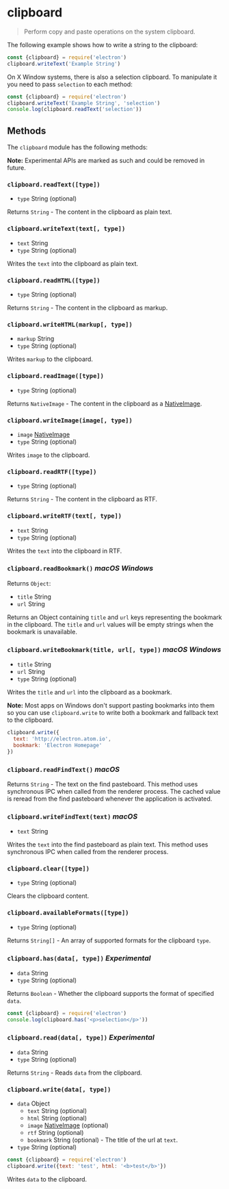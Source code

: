 # clipboard

> Perform copy and paste operations on the system clipboard.

The following example shows how to write a string to the clipboard:

```javascript
const {clipboard} = require('electron')
clipboard.writeText('Example String')
```

On X Window systems, there is also a selection clipboard. To manipulate it
you need to pass `selection` to each method:

```javascript
const {clipboard} = require('electron')
clipboard.writeText('Example String', 'selection')
console.log(clipboard.readText('selection'))
```

## Methods

The `clipboard` module has the following methods:

**Note:** Experimental APIs are marked as such and could be removed in future.

### `clipboard.readText([type])`

* `type` String (optional)

Returns `String` - The content in the clipboard as plain text.

### `clipboard.writeText(text[, type])`

* `text` String
* `type` String (optional)

Writes the `text` into the clipboard as plain text.

### `clipboard.readHTML([type])`

* `type` String (optional)

Returns `String` - The content in the clipboard as markup.

### `clipboard.writeHTML(markup[, type])`

* `markup` String
* `type` String (optional)

Writes `markup` to the clipboard.

### `clipboard.readImage([type])`

* `type` String (optional)

Returns `NativeImage` - The content in the clipboard as a [NativeImage](native-image.md).

### `clipboard.writeImage(image[, type])`

* `image` [NativeImage](native-image.md)
* `type` String (optional)

Writes `image` to the clipboard.

### `clipboard.readRTF([type])`

* `type` String (optional)

Returns `String` - The content in the clipboard as RTF.

### `clipboard.writeRTF(text[, type])`

* `text` String
* `type` String (optional)

Writes the `text` into the clipboard in RTF.

### `clipboard.readBookmark()` _macOS_ _Windows_

Returns `Object`:

* `title` String
* `url` String

Returns an Object containing `title` and `url` keys representing the bookmark in
the clipboard. The `title` and `url` values will be empty strings when the
bookmark is unavailable.

### `clipboard.writeBookmark(title, url[, type])` _macOS_ _Windows_

* `title` String
* `url` String
* `type` String (optional)

Writes the `title` and `url` into the clipboard as a bookmark.

**Note:** Most apps on Windows don't support pasting bookmarks into them so
you can use `clipboard.write` to write both a bookmark and fallback text to the
clipboard.

```js
clipboard.write({
  text: 'http://electron.atom.io',
  bookmark: 'Electron Homepage'
})
```

### `clipboard.readFindText()` _macOS_

Returns `String` - The text on the find pasteboard. This method uses synchronous
IPC when called from the renderer process. The cached value is reread from the
find pasteboard whenever the application is activated.

### `clipboard.writeFindText(text)` _macOS_

* `text` String

Writes the `text` into the find pasteboard as plain text. This method uses
synchronous IPC when called from the renderer process.

### `clipboard.clear([type])`

* `type` String (optional)

Clears the clipboard content.

### `clipboard.availableFormats([type])`

* `type` String (optional)

Returns `String[]` - An array of supported formats for the clipboard `type`.

### `clipboard.has(data[, type])` _Experimental_

* `data` String
* `type` String (optional)

Returns `Boolean` - Whether the clipboard supports the format of specified `data`.

```javascript
const {clipboard} = require('electron')
console.log(clipboard.has('<p>selection</p>'))
```

### `clipboard.read(data[, type])` _Experimental_

* `data` String
* `type` String (optional)

Returns `String` - Reads `data` from the clipboard.

### `clipboard.write(data[, type])`

* `data` Object
  * `text` String (optional)
  * `html` String (optional)
  * `image` [NativeImage](native-image.md) (optional)
  * `rtf` String (optional)
  * `bookmark` String (optional) - The title of the url at `text`.
* `type` String (optional)

```javascript
const {clipboard} = require('electron')
clipboard.write({text: 'test', html: '<b>test</b>'})
```
Writes `data` to the clipboard.
